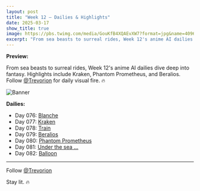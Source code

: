 ```yaml
---
layout: post
title: "Week 12 – Dailies & Highlights"
date: 2025-03-17
show_title: true
image: https://pbs.twimg.com/media/GouKfB4XQAEvXW7?format=jpg&name=4096x4096
excerpt: "From sea beasts to surreal rides, Week 12's anime AI dailies dive deep into fantasy. Highlights include Kraken, Phantom Prometheus, and Beralios. Follow @Trevorion for daily visual fire. 🔥"
---
```

  
**Preview:**  
  
From sea beasts to surreal rides, Week 12's anime AI dailies dive deep into fantasy. Highlights include Kraken, Phantom Prometheus, and Beralios. Follow [@Trevorion](https://x.com/Trevorion) for daily visual fire. 🔥
  
![Banner](https://pbs.twimg.com/media/GouKfB4XQAEvXW7?format=jpg&name=4096x4096)
  
**Dailies:**
- Day 076: [Blanche](https://x.com/Trevorion/status/1901628410721419560)
- Day 077: [Kraken](https://x.com/Trevorion/status/1902005712126959950)
- Day 078: [Train](https://x.com/Trevorion/status/1902303689680834734)
- Day 079: [Beralios](https://x.com/Trevorion/status/1902596784569929977)
- Day 080: [Phantom Prometheus](https://x.com/Trevorion/status/1903051913639166067)
- Day 081: [Under the sea ...](https://x.com/Trevorion/status/1903378125729210870)
- Day 082: [Balloon](https://x.com/Trevorion/status/1903790639508046146)

---
Follow [@Trevorion](https://x.com/Trevorion)

Stay lit. 🔥
